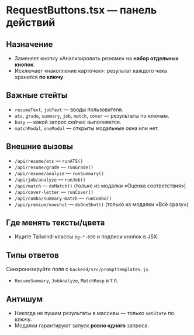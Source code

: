 # RequestButtons.tsx — панель действий

## Назначение
- Заменяет кнопку «Анализировать резюме» на **набор отдельных кнопок**.
- Исключает «накопление карточек»: результат каждого чека хранится **по ключу**.

## Важные стейты
- `resumeText`, `jobText` — вводы пользователя.
- `ats`, `grade`, `summary`, `job`, `match`, `cover` — результаты по ключам.
- `busy` — какой запрос сейчас выполняется.
- `matchModal`, `oneModal` — открыты модальные окна или нет.

## Внешние вызовы
- `/api/resume/ats` — `runATS()`
- `/api/resume/grade` — `runGrade()`
- `/api/resume/analyze` — `runSummary()`
- `/api/job/analyze` — `runJob()`
- `/api/match` — `doMatch()` (только из модалки «Оценка соответствия»)
- `/api/cover-letter` — `runCover()`
- `/api/combo/summary-match` — `runCombo()`
- `/api/premium/oneshot` — `doOneShot()` (только из модалки «Всё сразу»)

## Где менять тексты/цвета
- Ищите Tailwind-классы `bg-*-600` и подписи кнопок в JSX.

## Типы ответов
Синхронизируйте поля с `backend/src/promptTemplates.js`.
- `ResumeSummary`, `JobAnalyze`, `MatchResp` и т.п.

## Антишум
- Никогда не пушим результаты в массивы — только `setState` по ключу.
- Модалки гарантируют запуск **ровно одного** запроса.
